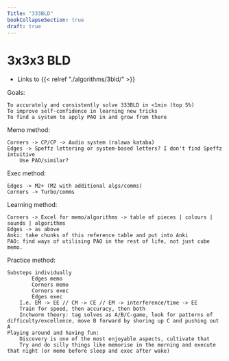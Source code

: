 ```yaml
---
Title: "333BLD"
bookCollapseSection: true
draft: true
---
```


# 3x3x3 BLD

- Links to {{< relref "./algorithms/3bld/" >}}

Goals:

    To accurately and consistently solve 333BLD in <1min (top 5%)
    To improve self-confidence in learning new tricks
    To find a system to apply PAO in and grow from there


Memo method:

    Corners -> CP/CP -> Audio system (ralawa kataba)
    Edges -> Speffz lettering or system-based letters? I don't find Speffz intuitive
        Use PAO/similar?


Exec method:

    Edges -> M2+ (M2 with additional algs/comms)
    Corners -> Turbo/comms


Learning method:

    Corners -> Excel for memo/algorithms -> table of pieces | colours | sounds | algorithms
    Edges -> as above
    Anki: take chunks of this reference table and put into Anki
    PAO: find ways of utilising PAO in the rest of life, not just cube memo.


Practice method:

    Substeps individually
            Edges memo
            Corners memo
            Corners exec
            Edges exec
        I.e. EM -> EE // CM -> CE // EM -> interference/time -> EE
        Train for speed, then accuracy, then both
        Inchworm theory: tag solves as A/B/C-game, look for patterns of difficulty/excellence, move B forward by shoring up C and pushing out A
    Playing around and having fun:
        Discovery is one of the most enjoyable aspects, cultivate that
        Try and do silly things like memorise in the morning and execute that night (or memo before sleep and exec after wake)
